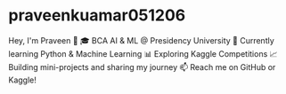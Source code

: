 # praveenkuamar051206
Hey, I'm Praveen 👋  🎓 BCA AI &amp; ML @ Presidency University   🐍 Currently learning Python &amp; Machine Learning   📊 Exploring Kaggle Competitions   📈 Building mini-projects and sharing my journey   📫 Reach me on GitHub or Kaggle!
